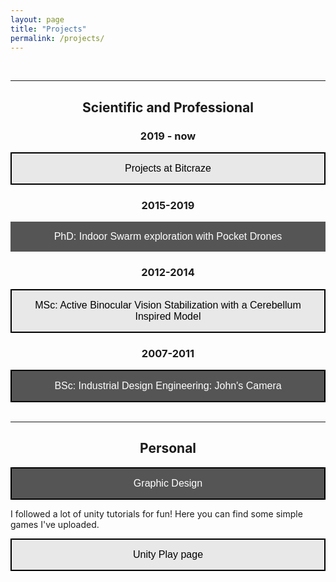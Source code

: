 ```yaml
---
layout: page
title: "Projects"
permalink: /projects/
---
```

 <br/>

___
<center><h2> Scientific and Professional </h2></center>

<center><h3> 2019 - now</h3></center>
<a href="https://www.bitcraze.io/author/kimberly/"><button style="background-color: #E8E8E8;
        border: 2px solid black;
        color: black;
        padding: 15px 32px;
        text-align: center;
        text-decoration: none;
        display: inline-block;
        font-size: 16px;
        width: 100%; 
        cursor: pointer">Projects at Bitcraze</button></a>

<center><h3> 2015-2019</h3></center>

<a href="/projects/phd"><button style="background-color: #555555;
        border: none;
        color: white;
        padding: 15px 32px;
        text-align: center;
        text-decoration: none;
        display: inline-block;
        font-size: 16px;
        width: 100%; 
        cursor: pointer">PhD: Indoor Swarm exploration with Pocket Drones</button></a>


<center><h3>2012-2014</h3></center>

<a href="https://repository.tudelft.nl/islandora/object/uuid:3fb881d2-9701-4f1c-96a6-f6fca74aeec8?collection=education"><button style="background-color: #E8E8E8;
        border: 2px solid black;
        color: black;
        padding: 15px 32px;
        text-align: center;
        text-decoration: none;
        display: inline-block;
        font-size: 16px;
        width: 100%; 
        cursor: pointer">MSc: 
Active Binocular Vision Stabilization with a Cerebellum Inspired Model</button></a>

<center><h3>2007-2011</h3></center>

<a href="/projects/bsc"><button style="background-color: #555555;
        border: 2px solid black;
        color: white;
        padding: 15px 32px;
        text-align: center;
        text-decoration: none;
        display: inline-block;
        font-size: 16px;
        width: 100%; 
        cursor: pointer">BSc: 
Industrial Design Engineering: John's Camera</button></a>
 <br/>
  <br/>

___

<center><h2> Personal </h2></center>

<a href="/projects/graphic_design"><button style="background-color: #555555;
        border: 2px solid black;
        color: white;
        padding: 15px 32px;
        text-align: center;
        text-decoration: none;
        display: inline-block;
        font-size: 16px;
        width: 100%; 
        cursor: pointer">Graphic Design</button></a>


I followed a lot of unity tutorials for fun! Here you can find some simple games I've uploaded.
  <br/>

<a href="https://play.unity.com/u/knmcguire"><button style="background-color: #E8E8E8;
        border: 2px solid black;
        color: black;
        padding: 15px 32px;
        text-align: center;
        text-decoration: none;
        display: inline-block;
        font-size: 16px;
        width: 100%; 
        cursor: pointer">
Unity Play page</button></a>